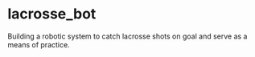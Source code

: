 lacrosse_bot
============

Building a robotic system to catch lacrosse shots on goal and serve as a means of practice.

